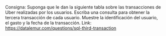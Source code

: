 Consigna: Suponga que le dan la siguiente tabla sobre las transacciones de Uber realizadas por los usuarios. Escriba una consulta para obtener la tercera transacción de cada usuario. Muestre la identificación del usuario, el gasto y la fecha de la transacción.
Link: 
https://datalemur.com/questions/sql-third-transaction

